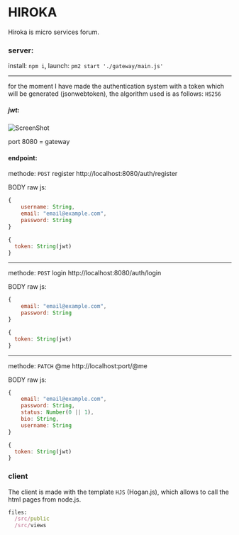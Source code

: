 # HIROKA

Hiroka is micro services forum.

### server:

install: `npm i`,
launch: `pm2 start './gateway/main.js'`

---

for the moment I have made the authentication system with a token which will be generated (jsonwebtoken), the algorithm used is as follows: `HS256`

##### jwt:
![ScreenShot](https://grafikart.fr/uploads/2017/10/jwt.png)

port 8080 = gateway

#### endpoint:

methode: `POST` register
http://localhost:8080/auth/register

BODY raw js:
```js
{
    username: String,
    email: "email@example.com",
    password: String
}
```

```js
{
  token: String(jwt)
}
```


---

methode: `POST` login
http://localhost:8080/auth/login

BODY raw js:
```js
{
    email: "email@example.com",
    password: String
}
```

```js
{
  token: String(jwt)
}
```

---

methode: `PATCH` @me
http://localhost:port/@me

BODY raw js:
```js
{
    email: "email@example.com",
    password: String,
    status: Number(0 || 1),
    bio: String,
    username: String
}
```

```js
{
  token: String(jwt)
}
```
### client

The client is made with the template `HJS` (Hogan.js), which allows to call the html pages from node.js.

```ruby
files:
  /src/public
  /src/views
```
